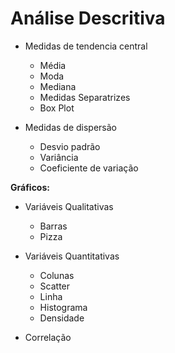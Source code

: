 # Análise Descritiva

* Medidas de tendencia central 
    * Média
    * Moda
    * Mediana  
    * Medidas Separatrizes
    * Box Plot

* Medidas de dispersão
    * Desvio padrão
    * Variância 
    * Coeficiente de variação

**Gráficos:** 
* Variáveis Qualitativas
    * Barras
    * Pizza
* Variáveis Quantitativas
    * Colunas
    * Scatter
    * Linha
    * Histograma
    * Densidade

* Correlação
    